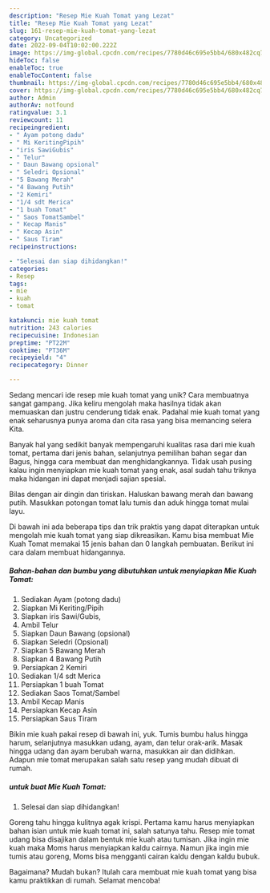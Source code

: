 ```yaml
---
description: "Resep Mie Kuah Tomat yang Lezat"
title: "Resep Mie Kuah Tomat yang Lezat"
slug: 161-resep-mie-kuah-tomat-yang-lezat
category: Uncategorized
date: 2022-09-04T10:02:00.222Z
image: https://img-global.cpcdn.com/recipes/7780d46c695e5bb4/680x482cq70/mie-kuah-tomat-foto-resep-utama.jpg
hideToc: false
enableToc: true
enableTocContent: false
thumbnail: https://img-global.cpcdn.com/recipes/7780d46c695e5bb4/680x482cq70/mie-kuah-tomat-foto-resep-utama.jpg
cover: https://img-global.cpcdn.com/recipes/7780d46c695e5bb4/680x482cq70/mie-kuah-tomat-foto-resep-utama.jpg
author: Admin
authorAv: notfound
ratingvalue: 3.1
reviewcount: 11
recipeingredient:
- " Ayam potong dadu"
- " Mi KeritingPipih"
- "iris SawiGubis"
- " Telur"
- " Daun Bawang opsional"
- " Seledri Opsional"
- "5 Bawang Merah"
- "4 Bawang Putih"
- "2 Kemiri"
- "1/4 sdt Merica"
- "1 buah Tomat"
- " Saos TomatSambel"
- " Kecap Manis"
- " Kecap Asin"
- " Saus Tiram"
recipeinstructions:

- "Selesai dan siap dihidangkan!"
categories:
- Resep
tags:
- mie
- kuah
- tomat

katakunci: mie kuah tomat 
nutrition: 243 calories
recipecuisine: Indonesian
preptime: "PT22M"
cooktime: "PT36M"
recipeyield: "4"
recipecategory: Dinner

---
```





Sedang mencari ide resep mie kuah tomat yang unik? Cara membuatnya sangat gampang. Jika keliru mengolah maka hasilnya tidak akan memuaskan dan justru cenderung tidak enak. Padahal mie kuah tomat yang enak seharusnya punya aroma dan cita rasa yang bisa memancing selera Kita.





Banyak hal yang sedikit banyak mempengaruhi kualitas rasa dari mie kuah tomat, pertama dari jenis bahan, selanjutnya pemilihan bahan segar dan Bagus, hingga cara membuat dan menghidangkannya. Tidak usah pusing kalau ingin menyiapkan mie kuah tomat yang enak,      asal sudah tahu triknya maka hidangan ini dapat menjadi sajian spesial.














Bilas dengan air dingin dan tiriskan. Haluskan bawang merah dan bawang putih. Masukkan potongan tomat lalu tumis dan aduk hingga tomat mulai layu.






Di bawah ini ada beberapa tips dan trik praktis yang dapat diterapkan untuk mengolah mie kuah tomat yang siap dikreasikan. Kamu bisa membuat Mie Kuah Tomat memakai 15 jenis bahan dan 0 langkah pembuatan. Berikut ini cara dalam membuat hidangannya.

<!--inarticleads1-->

##### Bahan-bahan dan bumbu yang dibutuhkan untuk menyiapkan Mie Kuah Tomat:

1. Sediakan  Ayam (potong dadu)
1. Siapkan  Mi Keriting/Pipih
1. Siapkan iris Sawi/Gubis,
1. Ambil  Telur
1. Siapkan  Daun Bawang (opsional)
1. Siapkan  Seledri (Opsional)
1. Siapkan 5 Bawang Merah
1. Siapkan 4 Bawang Putih
1. Persiapkan 2 Kemiri
1. Sediakan 1/4 sdt Merica
1. Persiapkan 1 buah Tomat
1. Sediakan  Saos Tomat/Sambel
1. Ambil  Kecap Manis
1. Persiapkan  Kecap Asin
1. Persiapkan  Saus Tiram


Bikin mie kuah pakai resep di bawah ini, yuk. Tumis bumbu halus hingga harum, selanjutnya masukkan udang, ayam, dan telur orak-arik. Masak hingga udang dan ayam berubah warna, masukkan air dan didihkan. Adapun mie tomat merupakan salah satu resep yang mudah dibuat di rumah. 

<!--inarticleads2-->

#####  untuk buat Mie Kuah Tomat:


1. Selesai dan siap dihidangkan!

Goreng tahu hingga kulitnya agak krispi. Pertama kamu harus menyiapkan bahan isian untuk mie kuah tomat ini, salah satunya tahu. Resep mie tomat udang bisa disajikan dalam bentuk mie kuah atau tumisan. Jika ingin mie kuah maka Moms harus menyiapkan kaldu cairnya. Namun jika ingin mie tumis atau goreng, Moms bisa mengganti cairan kaldu dengan kaldu bubuk. 

Bagaimana? Mudah bukan? Itulah cara membuat mie kuah tomat yang bisa kamu praktikkan di rumah. Selamat mencoba!
